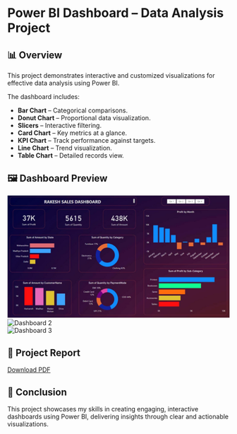 # Power BI Dashboard – Data Analysis Project

## 📊 Overview
This project demonstrates interactive and customized visualizations for effective data analysis using Power BI.

The dashboard includes:
- **Bar Chart** – Categorical comparisons.
- **Donut Chart** – Proportional data visualization.
- **Slicers** – Interactive filtering.
- **Card Chart** – Key metrics at a glance.
- **KPI Chart** – Track performance against targets.
- **Line Chart** – Trend visualization.
- **Table Chart** – Detailed records view.

## 🖼 Dashboard Preview
![Dashboard 1](https://github.com/rakesh4407/Power-bi-dashboard/blob/main/Dashboard1.jpg)  
![Dashboard 2]((https://github.com/rakesh4407/Power-bi-dashboard/blob/main/Dashboard2.jpg))  
![Dashboard 3](screenshots/dashboard3.jpg)  

## 📄 Project Report
[Download PDF](PowerBI_Project.pdf)

## 📌 Conclusion
This project showcases my skills in creating engaging, interactive dashboards using Power BI, delivering insights through clear and actionable visualizations.
